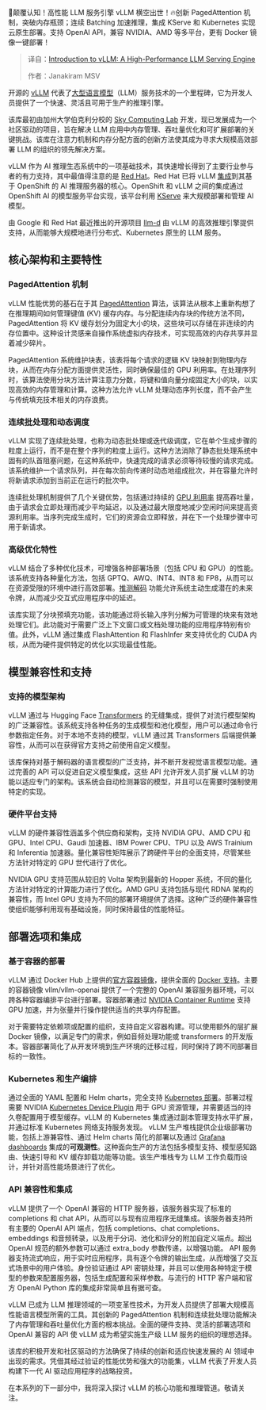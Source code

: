 <!--
title: vLLM 简介：一款高性能LLM服务引擎
cover: https://cdn.thenewstack.io/media/2025/06/8e0be2d8-vllm.png
summary: 🚀颠覆认知！高性能 LLM 服务引擎 vLLM 横空出世！🔥创新 PagedAttention 机制，突破内存瓶颈；连续 Batching 加速推理，集成 KServe 和 Kubernetes 实现云原生部署。支持 OpenAI API，兼容 NVIDIA、AMD 等多平台，更有 Docker 镜像一键部署！
-->

🚀颠覆认知！高性能 LLM 服务引擎 vLLM 横空出世！🔥创新 PagedAttention 机制，突破内存瓶颈；连续 Batching 加速推理，集成 KServe 和 Kubernetes 实现云原生部署。支持 OpenAI API，兼容 NVIDIA、AMD 等多平台，更有 Docker 镜像一键部署！

> 译自：[Introduction to vLLM: A High-Performance LLM Serving Engine](https://thenewstack.io/introduction-to-vllm-a-high-performance-llm-serving-engine/)
> 
> 作者：Janakiram MSV

开源的 [vLLM](https://github.com/vllm-project/vllm) 代表了[大型语言模型](https://thenewstack.io/llm/)（LLM）服务技术的一个里程碑，它为开发人员提供了一个快速、灵活且可用于生产的推理引擎。

该库最初由加州大学伯克利分校的 [Sky Computing Lab](https://sky.cs.berkeley.edu/) 开发，现已发展成为一个社区驱动的项目，旨在解决 LLM 应用中内存管理、吞吐量优化和可扩展部署的关键挑战。该库在注意力机制和内存分配方面的创新方法使其成为寻求大规模高效部署 LLM 的组织的领先解决方案。

vLLM 作为 AI 推理生态系统中的一项基础技术，其快速增长得到了主要行业参与者的有力支持，其中最值得注意的是 [Red Hat](https://www.openshift.com/try?utm_content=inline+mention)。Red Hat 已将 vLLM [集成](https://www.redhat.com/en/about/press-releases/red-hat-unlocks-generative-ai-any-model-and-any-accelerator-across-hybrid-cloud-red-hat-ai-inference-server)到其基于 OpenShift 的 AI 推理服务器的核心。OpenShift 和 vLLM 之间的集成通过 OpenShift AI 的模型服务平台实现，该平台利用 [KServe](https://github.com/kserve/kserve) 来大规模部署和管理 AI 模型。

由 Google 和 Red Hat 最近推出的开源项目 [llm-d](https://llm-d.ai/) 由 vLLM 的高效推理引擎提供支持，从而能够大规模地进行分布式、Kubernetes 原生的 LLM 服务。

## 核心架构和主要特性

### PagedAttention 机制

vLLM 性能优势的基石在于其 [PagedAttention](https://blog.vllm.ai/2023/06/20/vllm.html) 算法，该算法从根本上重新构想了在推理期间如何管理键值 (KV) 缓存内存。与分配连续内存块的传统方法不同，PagedAttention 将 KV 缓存划分为固定大小的块，这些块可以存储在非连续的内存位置中。这种设计灵感来自操作系统虚拟内存技术，可实现高效的内存共享并显着减少碎片。

PagedAttention 系统维护块表，该表将每个请求的逻辑 KV 块映射到物理内存块，从而在内存分配方面提供灵活性，同时确保最佳的 GPU 利用率。在处理序列时，该算法使用分块方法计算注意力分数，将键和值向量分成固定大小的块，以实现高效的内存管理和计算。这种方法允许 vLLM 处理动态序列长度，而不会产生与传统填充技术相关的内存浪费。

### 连续批处理和动态调度

vLLM 实现了连续批处理，也称为动态批处理或迭代级调度，它在单个生成步骤的粒度上运行，而不是在整个序列的粒度上运行。这种方法消除了静态批处理系统中固有的队首阻塞问题，在这种系统中，快速完成的请求必须等待较慢的请求完成。该系统维护一个请求队列，并在每次前向传递时动态地组成批次，并在容量允许时将新请求添加到当前正在运行的批次中。

连续批处理机制提供了几个关键优势，包括通过持续的 [GPU 利用率](https://thenewstack.io/developers-can-now-uber-gpus-with-nvidias-lepton-platform/) 提高吞吐量，由于请求会立即处理而减少平均延迟，以及通过最大限度地减少空闲时间来提高资源利用率。当序列完成生成时，它们的资源会立即释放，并在下一个处理步骤中可用于新请求。

### 高级优化特性

vLLM 结合了多种优化技术，可增强各种部署场景（包括 CPU 和 GPU）的性能。该系统支持各种量化方法，包括 GPTQ、AWQ、INT4、INT8 和 FP8，从而可以在资源受限的环境中进行高效部署。[推测解码](https://x.com/karpathy/status/1697318534555336961) 功能允许系统主动生成潜在的未来令牌，从而减少交互式应用程序中的延迟。

该库实现了分块预填充功能，该功能通过将长输入序列分解为可管理的块来有效地处理它们。此功能对于需要广泛上下文窗口或文档处理功能的应用程序特别有价值。此外，vLLM 通过集成 FlashAttention 和 FlashInfer 来支持优化的 CUDA 内核，从而为硬件提供特定的优化以实现最佳性能。
## 模型兼容性和支持

### 支持的模型架构

vLLM 通过与 Hugging Face [Transformers](https://huggingface.co/docs/transformers/en/index) 的无缝集成，提供了对流行模型架构的广泛兼容性。该系统支持各种任务的生成模型和池化模型，用户可以通过命令行参数指定任务。对于本地不支持的模型，vLLM 通过其 Transformers 后端提供兼容性，从而可以在获得官方支持之前使用自定义模型。

该库保持对基于解码器的语言模型的广泛支持，并不断开发视觉语言模型功能。通过完善的 API 可以促进自定义模型集成，这些 API 允许开发人员扩展 vLLM 的功能以适应专门的架构。该系统会自动检测兼容的模型，并且可以在需要时强制使用特定的实现。

### 硬件平台支持

vLLM 的硬件兼容性涵盖多个供应商和架构，支持 NVIDIA GPU、AMD CPU 和 GPU、Intel CPU、Gaudi 加速器、IBM Power CPU、TPU 以及 AWS Trainium 和 Inferentia 加速器。量化兼容性矩阵展示了跨硬件平台的全面支持，尽管某些方法针对特定的 GPU 世代进行了优化。

NVIDIA GPU 支持范围从较旧的 Volta 架构到最新的 Hopper 系统，不同的量化方法针对特定的计算能力进行了优化。AMD GPU 支持包括与现代 RDNA 架构的兼容性，而 Intel GPU 支持为不同的部署环境提供了选择。这种广泛的硬件兼容性使组织能够利用现有基础设施，同时保持最佳的性能特征。

## 部署选项和集成

### 基于容器的部署

vLLM 通过 Docker Hub 上提供的[官方容器镜像](https://hub.docker.com/u/vllm)，提供全面的 [Docker 支持](https://thenewstack.io/containers-in-the-age-of-ai-a-chat-with-new-docker-president-mark-cavage/)。主要的容器镜像 vllm/vllm-openai 提供了一个完整的 OpenAI 兼容服务器环境，可以跨各种容器编排平台进行部署。容器部署通过 [NVIDIA Container Runtime](https://developer.nvidia.com/container-runtime) 支持 GPU 加速，并为张量并行操作提供适当的共享内存配置。

对于需要特定依赖项或配置的组织，支持自定义容器构建。可以使用额外的层扩展 Docker 镜像，以满足专门的需求，例如音频处理功能或 transformers 的开发版本。容器部署简化了从开发环境到生产环境的迁移过程，同时保持了跨不同部署目标的一致性。

### Kubernetes 和生产编排

通过全面的 YAML 配置和 Helm charts，完全支持 [Kubernetes 部署](https://thenewstack.io/kubernetes/)。部署过程需要 NVIDIA [Kubernetes Device Plugin](https://catalog.ngc.nvidia.com/orgs/nvidia/containers/k8s-device-plugin) 用于 GPU 资源管理，并需要适当的持久卷配置用于模型缓存。vLLM 的 Kubernetes 集成通过副本管理支持水平扩展，并通过标准 Kubernetes 网络支持服务发现。
vLLM 生产堆栈提供企业级部署功能，包括上游兼容性、通过 Helm charts 简化的部署以及通过 [Grafana dashboards](https://thenewstack.io/grafana-11-no-need-to-create-promql-queries-for-prometheus/) 集成的**可观测性**。这种面向生产的方法包括多模型支持、模型感知路由、快速引导和 KV 缓存卸载功能等功能。该生产堆栈专为 LLM 工作负载而设计，并针对高性能场景进行了优化。

### API 兼容性和集成

vLLM 提供了一个 OpenAI 兼容的 HTTP 服务器，该服务器实现了标准的 completions 和 chat API，从而可以与现有应用程序无缝集成。该服务器支持所有主要的 OpenAI API 端点，包括 completions、chat completions、embeddings 和音频转录，以及用于分词、池化和评分的附加自定义端点。超出 OpenAI 规范的额外参数可以通过 extra_body 参数传递，以增强功能。
API 服务器支持流式响应，用于实时应用程序，具有逐个令牌的输出生成，从而增强了交互式场景中的用户体验。身份验证通过 API 密钥处理，并且可以使用各种特定于模型的参数来配置服务器，包括生成配置和采样参数。与流行的 HTTP 客户端和官方 OpenAI Python 库的集成非常简单且有据可查。

vLLM 已成为 LLM 推理领域的一项变革性技术，为开发人员提供了部署大规模高性能语言模型所需的工具。其创新的 PagedAttention 机制和连续批处理功能解决了内存管理和吞吐量优化方面的根本挑战。全面的硬件支持、灵活的部署选项和 OpenAI 兼容的 API 使 vLLM 成为希望实施生产级 LLM 服务的组织的理想选择。

该库的积极开发和社区驱动的方法确保了持续的创新和适应快速发展的 AI 领域中出现的需求。凭借其经过验证的性能优势和强大的功能集，vLLM 代表了开发人员构建下一代 AI 驱动应用程序的战略投资。

在本系列的下一部分中，我将深入探讨 vLLM 的核心功能和推理管道。敬请关注。